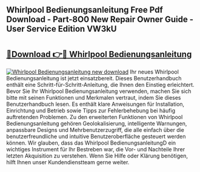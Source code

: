 ## Whirlpool Bedienungsanleitung Free Pdf Download - Part-8O0 New Repair Owner Guide - User Service Edition VW3kU

# <h2><a href="http://df5g90h.blite.top/?on=Whirlpool+Bedienungsanleitung">🔗Download 👉🔴 Whirlpool Bedienungsanleitung</a></h2>

[![Whirlpool Bedienungsanleitung new download](https://i.imgur.com/lujVjoI.png)](http://df5g90h.blite.top/?on=Whirlpool+Bedienungsanleitung)
Ihr neues Whirlpool Bedienungsanleitung ist jetzt einsatzbereit. Dieses Benutzerhandbuch enthält eine Schritt-für-Schritt-Anleitung, die Ihnen den Einstieg erleichtert. Bevor Sie Ihr Whirlpool Bedienungsanleitung verwenden, machen Sie sich bitte mit seinen Funktionen und Merkmalen vertraut, indem Sie dieses Benutzerhandbuch lesen. Es enthält klare Anweisungen für Installation, Einrichtung und Betrieb sowie Tipps zur Fehlerbehebung bei häufig auftretenden Problemen. Zu den erweiterten Funktionen von Whirlpool Bedienungsanleitung gehören Geolokalisierung, intelligente Warnungen, anpassbare Designs und Mehrbenutzerzugriff, die alle einfach über die benutzerfreundliche und intuitive Benutzeroberfläche gesteuert werden können. Wir glauben, dass das Whirlpool BedienungsanleitungD ein wichtiges Instrument für Ihr Bestreben war, die Vor- und Nachteile Ihrer letzten Akquisition zu verstehen. Wenn Sie Hilfe oder Klärung benötigen, hilft Ihnen unser Kundendienstteam gerne weiter.

